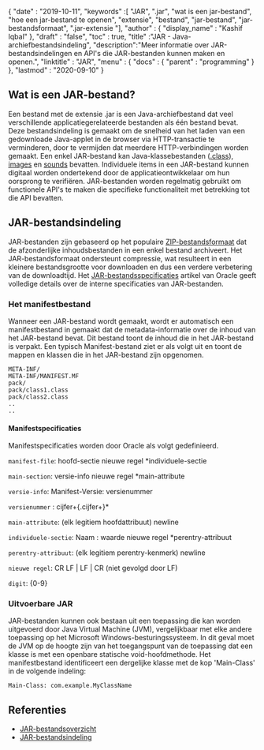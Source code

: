 {
  "date" : "2019-10-11",
  "keywords" :[ "JAR", ".jar", "wat is een jar-bestand", "hoe een jar-bestand te openen", "extensie", "bestand", "jar-bestand", "jar-bestandsformaat", ".jar-extensie "],
  "author" : {
    "display_name" : "Kashif Iqbal"
},
  "draft" : "false",
  "toc" : true,
  "title" :"JAR - Java-archiefbestandsindeling",
  "description":"Meer informatie over JAR-bestandsindelingen en API's die JAR-bestanden kunnen maken en openen.",
  "linktitle" : "JAR",
  "menu" : {
    "docs" : {
      "parent" : "programming"
}
},
  "lastmod" : "2020-09-10"
}

## Wat is een JAR-bestand?

Een bestand met de extensie .jar is een Java-archiefbestand dat veel verschillende applicatiegerelateerde bestanden als één bestand bevat. Deze bestandsindeling is gemaakt om de snelheid van het laden van een gedownloade Java-applet in de browser via HTTP-transactie te verminderen, door te vermijden dat meerdere HTTP-verbindingen worden gemaakt. Een enkel JAR-bestand kan Java-klassebestanden ([.class](/nl/programming/class/)), [images](/nl/image/) en [sounds](/nl/audio/) bevatten. Individuele items in een JAR-bestand kunnen digitaal worden ondertekend door de applicatieontwikkelaar om hun oorsprong te verifiëren. JAR-bestanden worden regelmatig gebruikt om functionele API's te maken die specifieke functionaliteit met betrekking tot die API bevatten.

## JAR-bestandsindeling

JAR-bestanden zijn gebaseerd op het populaire [ZIP-bestandsformaat](/nl/compression/zip/) dat de afzonderlijke inhoudsbestanden in een enkel bestand archiveert. Het JAR-bestandsformaat ondersteunt compressie, wat resulteert in een kleinere bestandsgrootte voor downloaden en dus een verdere verbetering van de downloadtijd. Het [JAR-bestandsspecificaties](https://docs.oracle.com/javase/8/docs/technotes/guides/jar/jar.html) artikel van Oracle geeft volledige details over de interne specificaties van JAR-bestanden.

### Het manifestbestand

Wanneer een JAR-bestand wordt gemaakt, wordt er automatisch een manifestbestand in gemaakt dat de metadata-informatie over de inhoud van het JAR-bestand bevat. Dit bestand toont de inhoud die in het JAR-bestand is verpakt. Een typisch Manifest-bestand ziet er als volgt uit en toont de mappen en klassen die in het JAR-bestand zijn opgenomen.

```
META-INF/
META-INF/MANIFEST.MF
pack/
pack/class1.class
pack/class2.class
..
..
```

#### Manifestspecificaties

Manifestspecificaties worden door Oracle als volgt gedefinieerd.

`manifest-file`: hoofd-sectie nieuwe regel \*individuele-sectie

`main-section`: versie-info nieuwe regel \*main-attribute

`versie-info`: Manifest-Versie: versienummer

`versienummer` : cijfer+{.cijfer+}*

`main-attribute`: (elk legitiem hoofdattribuut) newline

`individuele-sectie`: Naam : waarde nieuwe regel \*perentry-attribuut

`perentry-attribuut`: (elk legitiem perentry-kenmerk) newline

`nieuwe regel`: CR LF | LF | CR (niet gevolgd door LF)

`digit`: {0-9}

### Uitvoerbare JAR

JAR-bestanden kunnen ook bestaan uit een toepassing die kan worden uitgevoerd door Java Virtual Machine (JVM), vergelijkbaar met elke andere toepassing op het Microsoft Windows-besturingssysteem. In dit geval moet de JVM op de hoogte zijn van het toegangspunt van de toepassing dat een klasse is met een openbare statische void-hoofdmethode. Het manifestbestand identificeert een dergelijke klasse met de kop 'Main-Class' in de volgende indeling:

```
Main-Class: com.example.MyClassName
```



## Referenties

* [JAR-bestandsoverzicht](https://docs.oracle.com/javase/8/docs/technotes/guides/jar/jarGuide.html)
* [JAR-bestandsindeling](https://en.wikipedia.org/wiki/JAR_(file_format))


